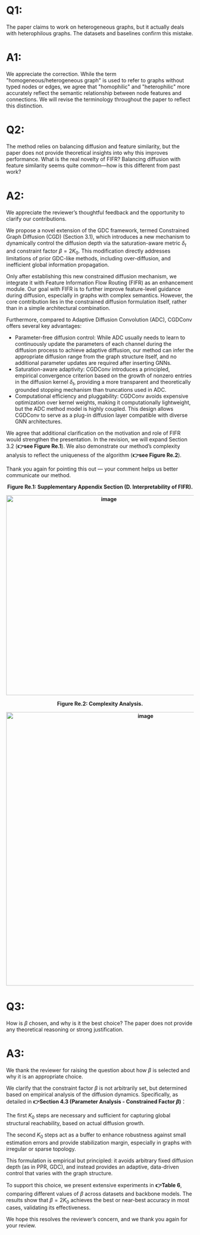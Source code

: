 # Q1:
The paper claims to work on heterogeneous graphs, but it actually deals with heterophilous graphs. The datasets and baselines confirm this mistake.

# A1:
We appreciate the correction. While the term "homogeneous/heterogeneous graph" is used to refer to graphs without typed nodes or edges, we agree that "homophilic" and "heterophilic" more accurately reflect the semantic relationship between node features and connections. We will revise the terminology throughout the paper to reflect this distinction.

# Q2:
The method relies on balancing diffusion and feature similarity, but the paper does not provide theoretical insights into why this improves performance. What is the real novelty of FIFR? Balancing diffusion with feature similarity seems quite common—how is this different from past work?

# A2:
We appreciate the reviewer’s thoughtful feedback and the opportunity to clarify our contributions.

We propose a novel extension of the GDC framework, termed Constrained Graph Diffusion (CGD) (Section 3.1), which introduces a new mechanism to dynamically control the diffusion depth via the saturation-aware metric $\delta_t$ and constraint factor $\beta = 2K_0$. This modification directly addresses limitations of prior GDC-like methods, including over-diffusion, and inefficient global information propagation.

Only after establishing this new constrained diffusion mechanism, we integrate it with Feature Information Flow Routing (FIFR) as an enhancement module. Our goal with FIFR is to further improve feature-level guidance during diffusion, especially in graphs with complex semantics. However, the core contribution lies in the constrained diffusion formulation itself, rather than in a simple architectural combination.

Furthermore, compared to Adaptive Diffusion Convolution (ADC), CGDConv offers several key advantages:

- Parameter-free diffusion control: While ADC usually needs to learn to continuously update the parameters of each channel during the diffusion process to achieve adaptive diffusion, our method can infer the appropriate diffusion range from the graph structure itself, and no additional parameter updates are required after inserting GNNs.
- Saturation-aware adaptivity: CGDConv introduces a principled, empirical convergence criterion based on the growth of nonzero entries in the diffusion kernel $\delta_t$, providing a more transparent and theoretically grounded stopping mechanism than truncations used in ADC.
- Computational efficiency and pluggability: CGDConv avoids expensive optimization over kernel weights, making it computationally lightweight, but the ADC method model is highly coupled. This design allows CGDConv to serve as a plug-in diffusion layer compatible with diverse GNN architectures.

We agree that additional clarification on the motivation and role of FIFR would strengthen the presentation. In the revision, we will expand Section 3.2 (**👉see Figure Re.1**). We also demonstrate our method’s complexity analysis to reflect the uniqueness of the algorithm (**👉see Figure Re.2**).

Thank you again for pointing this out — your comment helps us better communicate our method.


<div align="center"><strong>Figure Re.1: Supplementary Appendix Section (D. Interpretability of FIFR).
  
<img width="536" alt="image" src="https://github.com/user-attachments/assets/f9415e60-ac3d-448e-b7b5-bd8949dc7634" /></strong></div>


<div align="center"><strong>Figure Re.2: Complexity Analysis.
  
<img width="733" alt="image" src="https://github.com/user-attachments/assets/84b0985c-8fda-4171-b0dd-0321db669419" /></strong></div>

# Q3:
How is $\beta$ chosen, and why is it the best choice? The paper does not provide any theoretical reasoning or strong justification.
# A3:
We thank the reviewer for raising the question about how $\beta$ is selected and why it is an appropriate choice.

We clarify that the constraint factor $\beta$ is not arbitrarily set, but determined based on empirical analysis of the diffusion dynamics. Specifically, as detailed in **👉Section 4.3 (Parameter Analysis - Constrained Factor $\beta$)**：

The first $K_0$ steps are necessary and sufficient for capturing global structural reachability, based on actual diffusion growth.

The second $K_0$ steps act as a buffer to enhance robustness against small estimation errors and provide stabilization margin, especially in graphs with irregular or sparse topology.

This formulation is empirical but principled: it avoids arbitrary fixed diffusion depth (as in PPR, GDC), and instead provides an adaptive, data-driven control that varies with the graph structure. 

To support this choice, we present extensive experiments in **👉Table 6**, comparing different values of $\beta$ across datasets and backbone models. The results show that $\beta = 2K_0$ achieves the best or near-best accuracy in most cases, validating its effectiveness. 

We hope this resolves the reviewer’s concern, and we thank you again for your review.

